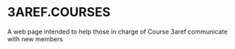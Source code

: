 # 3AREF.COURSES
A web page intended to help those in charge of Course 3aref communicate with new members
